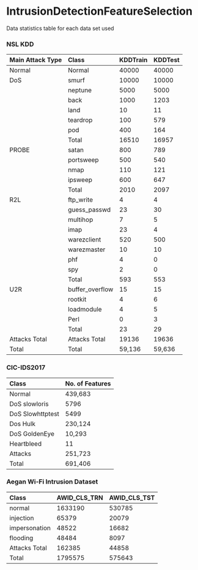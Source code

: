 # IntrusionDetectionFeatureSelection
Data statistics table for each data set used

### NSL KDD

|Main Attack Type|Class|KDDTrain|KDDTest|
|:----|:----|:----|:----|
|Normal|Normal|40000|40000|
|DoS|smurf|10000|10000|
| |neptune|5000|5000|
| |back|1000|1203|
| |land|10|11|
| |teardrop|100|579|
| |pod|400|164|
| |Total|16510|16957|
|PROBE|satan|800|789|
| |portsweep|500|540|
| |nmap|110|121|
| |ipsweep|600|647|
| |Total|2010|2097|
|R2L|ftp_write|4|4|
| |guess_passwd|23|30|
| |multihop|7|5|
| |imap|23|4|
| |warezclient|520|500|
| |warezmaster|10|10|
| |phf|4|0|
| |spy|2|0|
| |Total|593|553|
|U2R|buffer_overflow|15|15|
| |rootkit|4|6|
| |loadmodule|4|5|
| |Perl|0|3|
| |Total|23|29|
|Attacks Total|Attacks Total|19136|19636|
|Total|Total|59,136|59,636|

### CIC-IDS2017
|Class|No. of Features|
|:----|:----|
|Normal |439,683|
|DoS slowloris |5796|
|DoS Slowhttptest |5499|
|Dos Hulk |230,124|
|DoS GoldenEye |10,293|
|Heartbleed |11|
|Attacks |251,723|
|Total|691,406|

### Aegan Wi-Fi Intrusion Dataset

|Class|AWID_CLS_TRN|AWID_CLS_TST|
|:----|:----|:----|
|normal|1633190|530785|
|injection|65379|20079|
|impersonation|48522|16682|
|flooding|48484|8097|
|Attacks Total|162385|44858|
|Total|1795575|575643|
